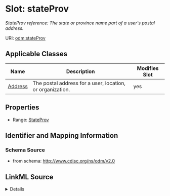 # Slot: stateProv


_StateProv reference: The state or province name part of a user's postal address._



URI: [odm:stateProv](http://www.cdisc.org/ns/odm/v2.0/stateProv)



<!-- no inheritance hierarchy -->




## Applicable Classes

| Name | Description | Modifies Slot |
| --- | --- | --- |
[Address](Address.md) | The postal address for a user, location, or organization. |  yes  |







## Properties

* Range: [StateProv](StateProv.md)





## Identifier and Mapping Information







### Schema Source


* from schema: http://www.cdisc.org/ns/odm/v2.0




## LinkML Source

<details>
```yaml
name: stateProv
description: 'StateProv reference: The state or province name part of a user''s postal
  address.'
from_schema: http://www.cdisc.org/ns/odm/v2.0
rank: 1000
alias: stateProv
domain_of:
- Address
range: StateProv

```
</details>